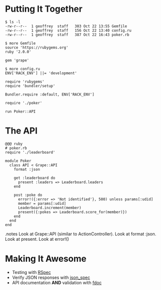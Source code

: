 <!SLIDE commandline incremental>

# Putting It Together #

    $ ls -l
    -rw-r--r--  1 geoffrey  staff   303 Oct 22 13:55 Gemfile
    -rw-r--r--  1 geoffrey  staff   156 Oct 22 13:40 config.ru
    -rw-r--r--  1 geoffrey  staff   387 Oct 22 16:43 poker.rb

    $ more Gemfile
    source 'https://rubygems.org'
    ruby '2.0.0'

    gem 'grape'

    $ more config.ru
    ENV['RACK_ENV'] ||= 'development'

    require 'rubygems'
    require 'bundler/setup'

    Bundler.require :default, ENV['RACK_ENV']

    require './poker'

    run Poker::API

<!SLIDE smaller>
# The API #

    @@@ ruby
    # poker.rb
    require './leaderboard'

    module Poker
      class API < Grape::API
        format :json

        get :leaderboard do
          present :leaders => Leaderboard.leaders
        end

        post :poke do
          error!({:error => 'Not identified'}, 500) unless params[:udid]
          member = params[:udid]
          Leaderboard.increment(member)
          present({:pokes => Leaderboard.score_for(member)})
        end
      end
    end

.notes Look at Grape::API (similar to ActionController). Look at format :json.  Look at present. Look at error!()

<!SLIDE bullets smaller incremental>
# Making It Awesome #

* Testing with [RSpec](https://github.com/rspec/rspec)
* Verify JSON responses with [json_spec](https://github.com/collectiveidea/json_spec)
* API documentation **AND** validation with [fdoc](https://github.com/square/fdoc)

